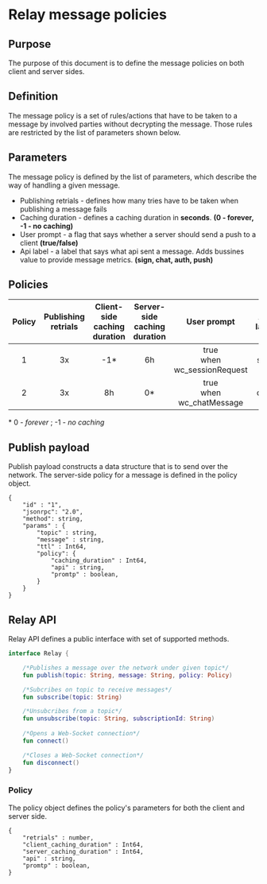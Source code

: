 
# Relay message policies

## Purpose
The purpose of this document is to define the message policies on both client and server sides.

## Definition

The message policy is a set of rules/actions that have to be taken to a message by involved parties without decrypting the message. Those rules are restricted by the list of parameters shown below.

## Parameters

The message policy is defined by the list of parameters, which describe the way of handling a given message. 

* Publishing retrials - defines how many tries have to be taken when publishing a message fails
* Caching duration - defines a caching duration in **seconds**. **(0 - forever, -1 - no caching)**
* User prompt - a flag that says whether a server should send a push to a client **(true/false)**
* Api label - a label that says what api sent a message. Adds bussines value to provide message metrics. **(sign, chat, auth, push)**

## Policies

| Policy 	| Publishing <br>retrials 	| Client-side <br>caching duration 	| Server-side <br>caching duration  	|            User prompt            	| API label 	|
|:------:	|:-----------------------:	|:--------------------------------:	|:---------------------------------:	|:---------------------------------:	|:---------:	|
|    1   	|            3x           	|                -1*                	|                 6h                	| true<br>when<br>wc_sessionRequest 	|    sign   	|
|    2   	|            3x           	|                8h                	|                 0*                 	|   true<br>when<br>wc_chatMessage  	|    chat   	|

\* 0 - _forever_ ; -1 - _no caching_

## Publish payload

Publish payload constructs a data structure that is to send over the network. The server-side policy for a message is defined in the policy object.

```jsonc
{
	"id" : "1",
	"jsonrpc": "2.0",
	"method": string,
	"params" : {
		"topic" : string,
		"message" : string,  
		"ttl" : Int64,
        "policy": {
            "caching_duration" : Int64,
            "api" : string, 
            "promtp" : boolean,
        }
    }
}
```

## Relay API

Relay API defines a public interface with set of supported methods.

```kotlin
interface Relay {

    /*Publishes a message over the network under given topic*/
    fun publish(topic: String, message: String, policy: Policy)

    /*Subcribes on topic to receive messages*/
    fun subscribe(topic: String)

    /*Unsubcribes from a topic*/
    fun unsubscribe(topic: String, subscriptionId: String)
	
    /*Opens a Web-Socket connection*/
    fun connect()

    /*Closes a Web-Socket connection*/
    fun disconnect()
}
```

### Policy

The policy object defines the policy's parameters for both the client and server side.

```jsonc
{
    "retrials" : number,
    "client_caching_duration" : Int64,
    "server_caching_duration" : Int64,
    "api" : string,
    "promtp" : boolean,
}
```